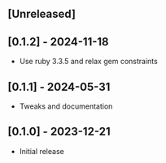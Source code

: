 ## [Unreleased]

## [0.1.2] - 2024-11-18

- Use ruby 3.3.5 and relax gem constraints

## [0.1.1] - 2024-05-31

- Tweaks and documentation

## [0.1.0] - 2023-12-21

- Initial release
